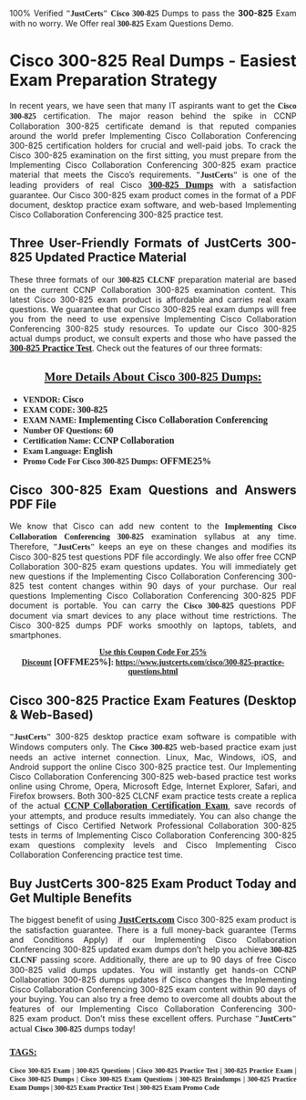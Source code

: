 <p style="text-align: justify;">100% Verified <span style="font-size:14px;"><span style="font-family:Georgia,serif;"><strong>"JustCerts"</strong></span></span> <span style="font-family:Georgia,serif;"><strong>Cisco 300-825</strong></span> Dumps to pass the <strong>300-825</strong> Exam with no worry. We Offer real <span style="font-family:Georgia,serif;"><strong>300-825</strong></span> Exam Questions Demo.</p>

<h1 style="text-align: justify;"><strong>Cisco 300-825 Real Dumps - Easiest Exam Preparation Strategy</strong></h1>

<p style="text-align: justify;">In recent years, we have seen that many IT aspirants want to get the <span style="font-family:Georgia,serif;"><strong>Cisco 300-825</strong></span> certification. The major reason behind the spike in CCNP Collaboration 300-825 certificate demand is that reputed companies around the world prefer Implementing Cisco Collaboration Conferencing 300-825 certification holders for crucial and well-paid jobs. To crack the Cisco 300-825 examination on the first sitting, you must prepare from the Implementing Cisco Collaboration Conferencing 300-825 exam practice material that meets the Cisco’s requirements. <span style="font-size:14px;"><span style="font-family:Georgia,serif;"><strong>"JustCerts"</strong></span></span> is one of the leading providers of real Cisco <a href="https://www.justcerts.com/cisco/300-825-practice-questions.html"><span style="font-size:16px;"><u><span style="font-family:Georgia,serif;"><strong>300-825 Dumps</strong></span></u></span></a> with a satisfaction guarantee. Our Cisco 300-825 exam product comes in the format of a PDF document, desktop practice exam software, and web-based Implementing Cisco Collaboration Conferencing 300-825 practice test.</p>

<h2 style="text-align: justify;"><strong>Three User-Friendly Formats of JustCerts 300-825 Updated Practice Material</strong></h2>

<p style="text-align: justify;">These three formats of our <span style="font-family:Georgia,serif;"><strong>300-825 CLCNF</strong></span> preparation material are based on the current CCNP Collaboration 300-825 examination content. This latest Cisco 300-825 exam product is affordable and carries real exam questions. We guarantee that our Cisco 300-825 real exam dumps will free you from the need to use expensive Implementing Cisco Collaboration Conferencing 300-825 study resources. To update our Cisco 300-825 actual dumps product, we consult experts and those who have passed the <a href="https://www.justcerts.com/cisco/300-825-practice-questions.html"><u><span style="font-size:16px;"><span style="font-family:Georgia,serif;"><strong>300-825 Practice Test</strong></span></span></u></a>. Check out the features of our three formats:</p>

<h2 style="text-align: center;"><u><strong><span style="font-family:Georgia,serif;">More Details About Cisco 300-825 Dumps:</span></strong></u></h2>

<ul>
	<li style="text-align: justify;"><span style="font-size:14px;"><span style="font-family:Georgia,serif;"><strong>VENDOR: </strong></span></span><span style="font-size:16px;"><span style="font-family:Georgia,serif;"><strong>Cisco</strong></span></span></li>
	<li style="text-align: justify;"><span style="font-size:14px;"><span style="font-family:Georgia,serif;"><strong>EXAM CODE: </strong></span></span><span style="font-size:16px;"><span style="font-family:Georgia,serif;"><strong>300-825</strong></span></span></li>
	<li style="text-align: justify;"><span style="font-size:14px;"><span style="font-family:Georgia,serif;"><strong>EXAM NAME: </strong></span></span><span style="font-size:16px;"><span style="font-family:Georgia,serif;"><strong>Implementing Cisco Collaboration Conferencing</strong></span></span></li>
	<li style="text-align: justify;"><span style="font-size:14px;"><span style="font-family:Georgia,serif;"><strong>Number OF Questions: </strong></span></span><span style="font-size:16px;"><span style="font-family:Georgia,serif;"><strong>60</strong></span></span></li>
	<li style="text-align: justify;"><span style="font-size:14px;"><span style="font-family:Georgia,serif;"><strong>Certification Name: </strong></span></span><span style="font-size:16px;"><span style="font-family:Georgia,serif;"><strong>CCNP Collaboration</strong></span></span></li>
	<li style="text-align: justify;"><span style="font-size:14px;"><span style="font-family:Georgia,serif;"><strong>Exam Language: </strong></span></span><span style="font-size:16px;"><span style="font-family:Georgia,serif;"><strong>English</strong></span></span></li>
	<li style="text-align: justify;"><span style="font-size:14px;"><span style="font-family:Georgia,serif;"><strong>Promo Code For Cisco 300-825 Dumps: </strong></span></span><span style="font-size:16px;"><span style="font-family:Georgia,serif;"><strong>OFFME25%</strong></span></span></li>
</ul>

<h2 style="text-align: justify;"><strong>Cisco 300-825 Exam Questions and Answers PDF File</strong></h2>

<p style="text-align: justify;">We know that Cisco can add new content to the <span style="font-family:Georgia,serif;"><strong>Implementing Cisco Collaboration Conferencing 300-825</strong></span> examination syllabus at any time. Therefore, <span style="font-size:14px;"><span style="font-family:Georgia,serif;"><strong>"JustCerts"</strong></span></span> keeps an eye on these changes and modifies its Cisco 300-825 test questions PDF file accordingly. We also offer free CCNP Collaboration 300-825 exam questions updates. You will immediately get new questions if the Implementing Cisco Collaboration Conferencing 300-825 test content changes within 90 days of your purchase. Our real questions Implementing Cisco Collaboration Conferencing 300-825 PDF document is portable. You can carry the <span style="font-family:Georgia,serif;"><strong>Cisco 300-825</strong></span> questions PDF document via smart devices to any place without time restrictions. The Cisco 300-825 dumps PDF works smoothly on laptops, tablets, and smartphones.</p>

<p style="text-align: center;"><span style="font-size:14px;"><span style="font-family:Georgia,serif;"><strong><u>Use this Coupon Code For 25% Discount</u> </strong></span></span><span style="font-size:16px;"><span style="font-family:Georgia,serif;"><strong>[OFFME25%]</strong></span></span><span style="font-size:14px;"><span style="font-family:Georgia,serif;"><strong>: <u><a href="https://www.justcerts.com/cisco/300-825-practice-questions.html">https://www.justcerts.com/cisco/300-825-practice-questions.html</a></u></strong></span></span></p>

<h2 style="text-align: justify;"><strong>Cisco 300-825 Practice Exam Features (Desktop & Web-Based)</strong></h2>

<p style="text-align: justify;"><span style="font-size:14px;"><span style="font-family:Georgia,serif;"><strong>"JustCerts"</strong></span></span> 300-825 desktop practice exam software is compatible with Windows computers only. The <span style="font-family:Georgia,serif;"><strong>Cisco 300-825</strong></span> web-based practice exam just needs an active internet connection. Linux, Mac, Windows, iOS, and Android support the online Cisco 300-825 practice test. Our Implementing Cisco Collaboration Conferencing 300-825 web-based practice test works online using Chrome, Opera, Microsoft Edge, Internet Explorer, Safari, and Firefox browsers. Both 300-825 CLCNF exam practice tests create a replica of the actual <u><a href="https://www.justcerts.com/cisco/ccnp-collaboration-certification-exams.html"><span style="font-size:16px;"><span style="font-family:Georgia,serif;"><strong>CCNP Collaboration Certification Exam</strong></span></span></a></u>, save records of your attempts, and produce results immediately. You can also change the settings of Cisco Certified Network Professional Collaboration 300-825 tests in terms of Implementing Cisco Collaboration Conferencing 300-825 exam questions complexity levels and Cisco Implementing Cisco Collaboration Conferencing practice test time.</p>

<h2 style="text-align: justify;"><strong>Buy JustCerts 300-825 Exam Product Today and Get Multiple Benefits</strong></h2>

<p style="text-align: justify;">The biggest benefit of using <a href="https://www.justcerts.com/"><u><span style="font-size:16px;"><span style="font-family:Georgia,serif;"><strong>JustCerts.com</strong></span></span></u></a> Cisco 300-825 exam product is the satisfaction guarantee. There is a full money-back guarantee (Terms and Conditions Apply) if our Implementing Cisco Collaboration Conferencing 300-825 updated exam dumps don’t help you achieve <span style="font-family:Georgia,serif;"><strong>300-825 CLCNF</strong></span> passing score. Additionally, there are up to 90 days of free Cisco 300-825 valid dumps updates. You will instantly get hands-on CCNP Collaboration 300-825 dumps updates if Cisco changes the Implementing Cisco Collaboration Conferencing 300-825 exam content within 90 days of your buying. You can also try a free demo to overcome all doubts about the features of our Implementing Cisco Collaboration Conferencing 300-825 exam product. Don’t miss these excellent offers. Purchase <span style="font-size:14px;"><span style="font-family:Georgia,serif;"><strong>"JustCerts"</strong></span></span> actual <span style="font-family:Georgia,serif;"><strong>Cisco 300-825</strong></span> dumps today!</p>

<h3 style="text-align: justify;"><u><span style="font-size:16px;"><span style="font-family:Georgia,serif;"><strong>TAGS:</strong></span></span></u></h3>

<p style="text-align: justify;"><span style="font-size:12px;"><span style="font-family:Georgia,serif;"><strong>Cisco 300-825 Exam | 300-825 Questions | Cisco 300-825 Practice Test | 300-825 Practice Exam | Cisco 300-825 Dumps | Cisco 300-825 Exam Questions | 300-825 Braindumps | 300-825 Practice Exam Dumps | 300-825 Exam Practice Test | 300-825 Exam Promo Code </strong></span></span></p>
